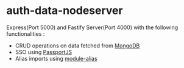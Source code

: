 # auth-data-nodeserver

Express(Port 5000) and Fastify Server(Port 4000) with the following functionalities : 

- CRUD operations on data fetched from [MongoDB](https://www.mongodb.com/)
- SSO using [PassportJS](http://www.passportjs.org/)
- Alias imports using [module-alias](https://www.npmjs.com/package/module-alias)

